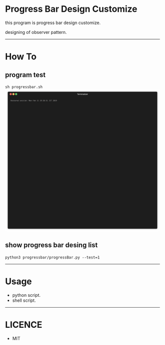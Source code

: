 # Progress Bar Design Customize
this program is progress bar design customize.

designing of observer pattern.

---

# How To
## program test
`sh progressbar.sh`
![demomovie](https://github.com/joichirou/progressbar/blob/master/doc/demo_movie.gif)

## show progress bar desing list
`python3 progressbar/progressBar.py --test=1`

---

# Usage
* python script.
* shell script.

---

# LICENCE
* MIT
